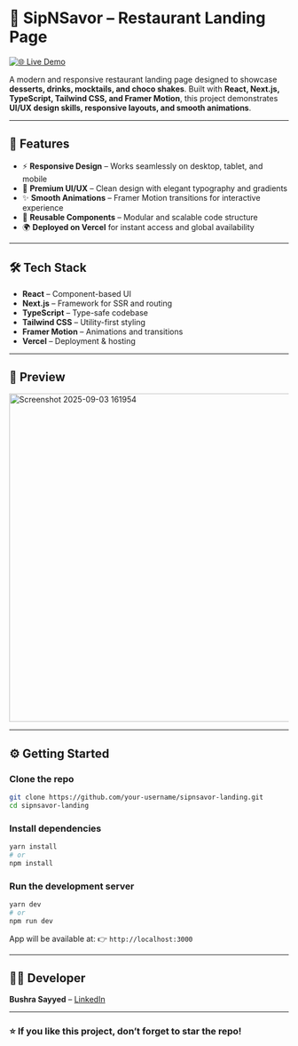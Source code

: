 # 🍹 SipNSavor – Restaurant Landing Page  

[![🌐 Live Demo](https://img.shields.io/badge/Live%20Demo-Visit%20Now-blue?style=for-the-badge)](https://restaurant-landing-page-pi-two.vercel.app/)  

A modern and responsive restaurant landing page designed to showcase **desserts, drinks, mocktails, and choco shakes**. Built with **React, Next.js, TypeScript, Tailwind CSS, and Framer Motion**, this project demonstrates **UI/UX design skills, responsive layouts, and smooth animations**.  

---

## 🚀 Features  
- ⚡ **Responsive Design** – Works seamlessly on desktop, tablet, and mobile  
- 🎨 **Premium UI/UX** – Clean design with elegant typography and gradients  
- ✨ **Smooth Animations** – Framer Motion transitions for interactive experience  
- 🧩 **Reusable Components** – Modular and scalable code structure  
- 🌍 **Deployed on Vercel** for instant access and global availability  

---

## 🛠️ Tech Stack  
- **React** – Component-based UI  
- **Next.js** – Framework for SSR and routing  
- **TypeScript** – Type-safe codebase  
- **Tailwind CSS** – Utility-first styling  
- **Framer Motion** – Animations and transitions  
- **Vercel** – Deployment & hosting  

---

## 📸 Preview  
<img width="1344" height="591" alt="Screenshot 2025-09-03 161954" src="https://github.com/user-attachments/assets/5422a366-c8e4-4123-b396-ec4a58cb0ab1" />

---

## ⚙️ Getting Started  

### Clone the repo  
```bash
git clone https://github.com/your-username/sipnsavor-landing.git
cd sipnsavor-landing
````

### Install dependencies

```bash
yarn install
# or
npm install
```

### Run the development server

```bash
yarn dev
# or
npm run dev
```

App will be available at:
👉 `http://localhost:3000`

---

## 👩‍💻 Developer

**Bushra Sayyed** – [LinkedIn](www.linkedin.com/in/bushra-sayyed-30b78a21b)

---

### ⭐ If you like this project, don’t forget to **star the repo**!

```
